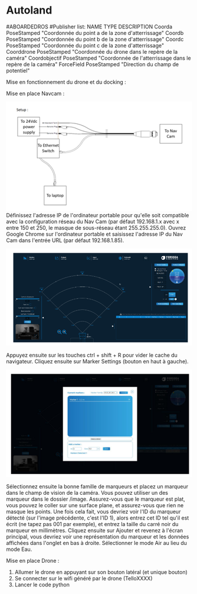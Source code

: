 # Autoland
#ABOARDEDROS
#Publisher list:
NAME     	      TYPE     	      DESCRIPTION
Coorda   	      PoseStamped     "Coordonnée du point a de la zone d'atterrissage"
Coordb   	      PoseStamped     "Coordonnée du point b de la zone d'atterrissage"
Coordc   	      PoseStamped     "Coordonnée du point c de la zone d'atterrissage"
Coorddrone      PoseStamped     "Coordonnée du drone dans le repère de la caméra"
Coordobjectif   PoseStamped     "Coordonnée de l'atterrissage dans le repère de la caméra"
ForceField      PoseStamped     "Direction du champ de potentiel"

Mise en fonctionnement du drone et du  docking : 

Mise en place Navcam : 

![branchement_na](https://github.com/MaxLgy/Autoland/blob/main/images/branchement_Navcam.png)
Définissez l'adresse IP de l'ordinateur portable pour qu'elle soit compatible avec la configuration réseau du Nav Cam (par défaut 192.168.1.x avec x entre 150 et 250, le masque de sous-réseau étant 255.255.255.0). Ouvrez Google Chrome sur l'ordinateur portable et saisissez l'adresse IP du Nav Cam dans l'entrée URL (par défaut 192.168.1.85).

![page_démarrage](https://github.com/MaxLgy/Autoland/blob/main/images/page_demarrage.png)

Appuyez ensuite sur les touches ctrl + shift + R pour vider le cache du navigateur. Cliquez ensuite sur Marker Settings (bouton en haut à gauche).

![choix_marker](https://github.com/MaxLgy/Autoland/blob/main/images/choix_marker.png)

Sélectionnez ensuite la bonne famille de marqueurs et placez un marqueur dans le champ de vision de la caméra. Vous pouvez utiliser un des marqueur dans le dossier /image. Assurez-vous que le marqueur est plat, vous pouvez le coller sur une surface plane, et assurez-vous que rien ne masque les points. Une fois cela fait, vous devriez voir l'ID du marqueur détecté (sur l'image précédente, c'est l'ID 1), alors entrez cet ID tel qu'il est écrit (ne tapez pas 001 par exemple), et entrez la taille du carré noir du marqueur en millimètres. Cliquez ensuite sur Ajouter et revenez à l'écran principal, vous devriez voir une représentation du marqueur et les données affichées dans l'onglet en bas à droite. Sélectionner le mode Air au lieu du mode Eau.

Mise en place Drone : 

1. Allumer le drone en appuyant sur son bouton latéral (et unique bouton)
2. Se connecter sur le wifi généré par le drone (TelloXXXX) 
3. Lancer le code python 
